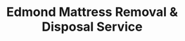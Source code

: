 ---
layout: location.njk
title: Edmond Mattress Removal & Disposal Service
description: Professional mattress removal in Edmond, OK. Next-day pickup  Licensed, insured, and eco-friendly serving UCO students and families across all Edmond neighborhoods.
permalink: /mattress-removal/oklahoma/oklahoma-city/edmond/
city: Edmond
state: Oklahoma
stateSlug: oklahoma
parentMetro: "Oklahoma City"
coordinates:
  lat: 35.6528
  lng: -97.4781
pricing:
  startingPrice: 125
  single: 125
  queen: 125
  king: 135
  boxSpring: 30
neighborhoods:
  - name: "Coffee Creek"
    zipCodes: ["73003"]
  - name: "Coffee Creek Estates"
    zipCodes: ["73003"]
  - name: "Oak Tree National Area"
    zipCodes: ["73025"]
  - name: "Deer Creek"
    zipCodes: ["73034"]
  - name: "Deer Creek Hills"
    zipCodes: ["73034"]
  - name: "Deer Springs"
    zipCodes: ["73034"]
  - name: "Spring Creek"
    zipCodes: ["73013"]
  - name: "University District"
    zipCodes: ["73034"]
  - name: "Downtown Edmond"
    zipCodes: ["73034"]
  - name: "Cross Timbers"
    zipCodes: ["73013"]
  - name: "Heritage Trails"
    zipCodes: ["73003"]
  - name: "Centennial Park Area"
    zipCodes: ["73025"]
  - name: "Cheyenne Crossing"
    zipCodes: ["73003"]
  - name: "North Edmond"
    zipCodes: ["73012"]
  - name: "Edmond North High Area"
    zipCodes: ["73012"]
  - name: "Memorial High Area"
    zipCodes: ["73013"]
  - name: "Santa Fe Station District"
    zipCodes: ["73034"]
  - name: "Covell Crossing"
    zipCodes: ["73012"]
zipCodes: 
  - "73003"
  - "73012"
  - "73013"
  - "73025"
  - "73034"
  - "73049"
recyclingPartners:
  - "City of Edmond Transfer Station"
  - "Edmond Recycles Program"
  - "Oklahoma County Environmental Services"
localRegulations: "Edmond residents can dispose of mattresses at the City of Edmond Transfer Station at 5300 Recycle Trail for discounted rates with current utility bill and matching ID. The facility operates Monday-Friday 8am-5pm and Saturday 8am-12pm, with cutoff 30 minutes before closing. Monthly bulk collection service also accepts mattresses, though transfer station drop-off costs half the pickup fee. University area residents face unique challenges during UCO move-out periods when campus and off-campus housing generates high volume disposal needs. The city's partnership with UCO includes recycling coordination, but bulky items require private arrangements or transfer station visits."
nearbyCities:
  - name: "Oklahoma City"
    distance: "10 miles"
    isSuburb: false
  - name: "Moore"
    distance: "12 miles"
    isSuburb: true
  - name: "Norman"
    distance: "18 miles"
    isSuburb: false
reviews:
  count: 128
  featured:
    - reviewer: "Jessica P."
      rating: 5
      text: "Moving out of our Coffee Creek townhome and needed our queen mattress gone before the new owners moved in. Scheduled pickup for next day and they arrived right on time. Team navigated our narrow stairwell perfectly and had everything loaded in minutes."
      neighborhood: "Coffee Creek"
    - reviewer: "David R."
      rating: 5
      text: "Our daughter graduated from UCO and left behind a mattress in her off-campus apartment. These guys understood the tight timeline before lease ended and squeezed us in same week. Professional service and fair pricing - saved us the hassle of transfer station trips."
      neighborhood: "University District"  
    - reviewer: "Michelle T."
      rating: 5
      text: "Live in one of the gated communities and wasn't sure about access, but they coordinated everything with security ahead of time. Replaced our king bed and they hauled away both the mattress and box spring. Much easier than dealing with city pickup schedules."
      neighborhood: "Oak Tree National Area"
faqs:
  - question: "How quickly can you remove mattresses in Edmond?"
    answer: "Next-day service throughout Edmond, including coordination around UCO academic calendar and semester move-out periods when student housing demand peaks."
  - question: "Do you serve all Edmond neighborhoods?"
    answer: "Complete coverage from Coffee Creek to Oak Tree National, University District to Deer Creek Hills, across all ZIP codes 73003-73049."
  - question: "What's included in your $125 Edmond pickup fee?"
    answer: "Base price covers pickup, loading, transportation, and eco-friendly recycling for one mattress. Box springs add $30 each."
  - question: "How does this compare to the Edmond Transfer Station?"
    answer: "We eliminate transfer station trips, utility bill requirements, and weekend hour limitations - one simple appointment handles everything at competitive pricing."
  - question: "Can you coordinate with gated community access?"
    answer: "Absolutely. We work with community security and HOA requirements common in Oak Tree, Coffee Creek Estates, and Deer Creek Hills developments."
  - question: "Do you handle UCO student housing moves?"
    answer: "Yes, we understand university area timing constraints and can coordinate with both on-campus residence halls and off-campus apartment complex schedules."
  - question: "Are you licensed for waste removal in Oklahoma County?"
    answer: "We maintain all required Oklahoma and Oklahoma County permits with comprehensive insurance, providing compliant disposal through our nationwide recycling network."
  - question: "What payment methods do you accept in Edmond?"
    answer: "All major credit cards, cash, and invoicing options for families, students, and property management companies."
schema:
  "@type": "LocalBusiness"
  name: "A Bedder World Edmond"
  address:
    "@type": "PostalAddress"
    addressLocality: "Edmond"
    addressRegion: "OK"
    addressCountry: "US"
  geo:
    "@type": "GeoCoordinates" 
    latitude: 35.6528
    longitude: -97.4781
  telephone: "(720) 263-6094"
  priceRange: "$125-$180"
  aggregateRating:
    "@type": "AggregateRating"
    ratingValue: 4.9
    reviewCount: 128
pageContent:
  heroDescription: "Professional mattress removal serving Edmond with reliable next-day pickup  Part of our nationwide network that has recycled over 1 million mattresses, we provide licensed, insured service designed for families, students, and professionals in Oklahoma's premier suburban community."
  
  aboutService: "Next-day mattress pickup at $125 designed for Edmond's unique blend of family neighborhoods and university community. From UCO students navigating tight apartment move-out deadlines to families in Coffee Creek's master-planned developments, Edmond residents face distinct disposal challenges. Rather than coordinating Edmond Transfer Station hours, bringing utility bills for discounted rates, or managing monthly bulk collection schedules, our streamlined service handles everything through one simple appointment. Whether you live in the gated communities near Oak Tree National, student housing around UCO, or established neighborhoods near Cross Timbers Elementary, we understand the practical needs of Oklahoma's fastest-growing suburb. Each collected mattress flows through our national recycling network that has processed over 1 million units, with 80% of materials recovered for manufacturing reuse - supporting the same innovation principles that drive UCO's academic programs and Edmond's technology sector growth."

  serviceAreasIntro: "Professional mattress pickup serves all Edmond neighborhoods from Coffee Creek to Oak Tree National, expertly coordinating with university schedules and gated community access protocols. From UCO residence halls to Deer Creek family developments, our operations understand local timing patterns. Service flexibility accommodates semester transitions, family moving schedules, and the diverse needs of Oklahoma's premier suburban community."

  regulationsCompliance: "Navigating Oklahoma County's waste system becomes effortless when Edmond residents choose our licensed service over traditional coordination requirements. While the city transfer station requires utility bills, matching ID, and operates limited weekend hours, and monthly bulk pickup follows set schedules, our comprehensive service eliminates these barriers entirely. University families avoid the complexity of coordinating student move-out timing with city services, while gated community residents skip access protocol coordination - we handle all compliance requirements through one convenient appointment."

  environmentalImpact: "Environmental stewardship aligns with Edmond's commitment to responsible growth and UCO's sustainability initiatives. Our mattress recycling initiative ensures 80% of collected materials avoid Oklahoma County landfills, instead flowing into manufacturing processes that create new products. Steel springs support construction applications, foam components become padding for various projects, and textile materials gain new purpose through advanced processing. This responsible approach preserves the natural beauty that makes Edmond special while providing the university community and suburban families with disposal solutions that honor both convenience and environmental responsibility."

  howItWorksScheduling: "Flexible scheduling respects Edmond's family rhythms and university calendar, accommodating UCO semester transitions, weekend family activities, and the busy schedules of Oklahoma's most educated suburban community."

  howItWorksService: "Licensed pickup teams understand gated community protocols and university housing requirements, handling all Oklahoma County disposal requirements with professional efficiency and local knowledge."

  howItWorksDisposal: "Each mattress connects to our nationwide recycling network's proven processing capabilities, where quality standards guide component recovery through environmentally responsible manufacturing partnerships that support Oklahoma's growing economy."

  sidebarStats:
    mattressesRemoved: "1,420"
---